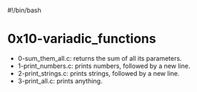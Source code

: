 #!/bin/bash
# 0x10-variadic_functions
* 0-sum_them_all.c: returns the sum of all its parameters.
* 1-print_numbers.c: prints numbers, followed by a new line.
* 2-print_strings.c:  prints strings, followed by a new line.
* 3-print_all.c: prints anything.
